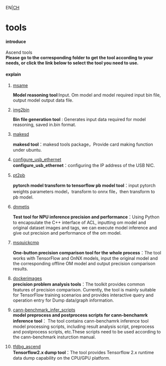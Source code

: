 <!--
 * @Author: your name
 * @Date: 2021-07-05 20:26:55
 * @LastEditTime: 2021-07-08 10:14:20
 * @LastEditors: Please set LastEditors
 * @Description: In User Settings Edit
 * @FilePath: \tools\README_EN.md
-->
EN|[CH](README.md)

# tools

#### introduce

Ascend tools   
**Please go to the corresponding folder to get the tool according to your needs, or click the link below to select the tool you need to use.**

#### explain

1.  [msame](https://gitee.com/ascend/tools/tree/master/msame)

    **Model reasoning tool**:Input. Om model and model required input bin file, output model output data file.

2.  [img2bin](https://gitee.com/ascend/tools/tree/master/img2bin)

    **Bin file generation tool** : Generates input data required for model reasoning, saved in.bin format.

3.  [makesd](https://gitee.com/ascend/tools/tree/master/makesd)
    
    **makesd tool**：makesd tools package，Provide card making function under ubuntu.  

4.  [configure_usb_ethernet](https://gitee.com/ascend/tools/tree/master/configure_usb_ethernet)  
     **configure_usb_ethernet**：configuring the IP address of the USB NIC.
    
5. [pt2pb](https://gitee.com/ascend/tools/tree/master/pt2pb)  

   **pytorch model transform to tensorflow pb model tool**：input pytorch weights parameters model，transform to onnx file，then transform to pb model.

6. [dnmetis](https://gitee.com/ascend/tools/tree/master/dnmetis)  

   **Test tool for NPU inference precision and performance**：Using Python to encapsulate the C++ interface of ACL, inputting om model and original dataset images and tags, we can execute model inference and give out precision and performance of the om model.   

7. [msquickcmp](https://gitee.com/ascend/tools/tree/master/msquickcmp)    

   **One-button precision comparison tool for the whole process**：The tool works with TensorFlow and OnNX models, input the original model and the corresponding offline OM model and output precision comparison results.    

8. [dockerimages](./precision_tool)    
   **precision problem analysis tools**：The toolkit provides common features of precision comparison. Currently, the tool is mainly suitable for TensorFlow training scenarios and provides interactive query and operation entry for Dump data/graph information.

9. [cann-benchmark_infer_scripts](./cann-benchmark_infer_scripts)     
    **model preprocess and postprocess scripts for cann-benchamrk inference tool**： The tool contains cann-benchamrk inference tool model processing scripts, including result analysis script, preprocess and postprocess scripts, etc.These scripts need to be used according to the cann-benchmark insturction manual. 

10. [tfdbg_ascend](./tfdbg_ascend)    
   **Tensorflow2.x dump tool**：The tool provides Tensorflow 2.x runtime data dump capability on the CPU/GPU platform.